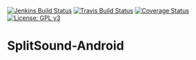 [![Jenkins Build Status](http://128.211.195.131:8080/buildStatus/icon?job=SplitSound-Android)](http://128.211.195.131:8080/job/SplitSound-Android/)
[![Travis Build Status](https://travis-ci.org/symboxtra/SplitSound-Android.svg?branch=master)](https://travis-ci.org/symboxtra/SplitSound-Android)
[![Coverage Status](https://codecov.io/gh/symboxtra/SplitSound-Android/branch/master/graph/badge.svg)](https://codecov.io/gh/symboxtra/SplitSound-Android)
[![License: GPL v3](https://img.shields.io/badge/License-GPL%20v3-blue.svg)](https://www.opensource.org/licenses/GPL-3.0)

# SplitSound-Android
